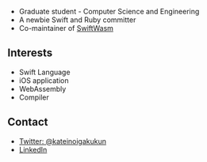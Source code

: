 
- Graduate student - Computer Science and Engineering
- A newbie Swift and Ruby committer
- Co-maintainer of [SwiftWasm](http://github.com/swiftwasm/)


## Interests

- Swift Language
- iOS application
- WebAssembly
- Compiler

## Contact

- [Twitter: @kateinoigakukun](http://twitter.com/kateinoigakukun)
- [LinkedIn](https://www.linkedin.com/in/kateinoigakukun)

<!--
**kateinoigakukun/kateinoigakukun** is a ✨ _special_ ✨ repository because its `README.md` (this file) appears on your GitHub profile.

Here are some ideas to get you started:

- 🔭 I’m currently working on ...
- 🌱 I’m currently learning ...
- 👯 I’m looking to collaborate on ...
- 🤔 I’m looking for help with ...
- 💬 Ask me about ...
- 📫 How to reach me: ...
- 😄 Pronouns: ...
- ⚡ Fun fact: ...
-->
